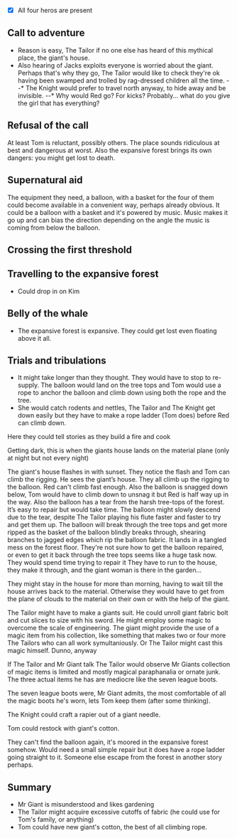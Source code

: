 - [x] All four heros are present

## Call to adventure
- Reason is easy, The Tailor if no one else has heard of this mythical place, the giant's house.
- Also hearing of Jacks exploits everyone is worried about the giant. Perhaps that's why they go, The Tailor would like to check they're ok having been swamped and trolled by rag-dressed children all the time.
--* The Knight would prefer to travel north anyway, to hide away and be invisible.
--* Why would Red go? For kicks? Probably... what do you give the girl that has everything?

## Refusal of the call
At least Tom is reluctant, possibly others. The place sounds ridiculous at best and dangerous at worst. Also the expansive forest brings its own dangers: you might get lost to death.

## Supernatural aid
The equipment they need, a balloon, with a basket for the four of them could become available in a convenient way, perhaps already obvious. It could be a balloon with a basket and it's powered by music. Music makes it go up and can bias the direction depending on the angle the music is coming from below the balloon.

## Crossing the first threshold
## Travelling to the expansive forest
- Could drop in on Kim

## Belly of the whale
- The expansive forest is expansive. They could get lost even floating above it all.

## Trials and tribulations
- It might take longer than they thought. They would have to stop to re-supply. The balloon would land on the tree tops and Tom would use a rope to anchor the balloon and climb down using both the rope and the tree.
- She would catch rodents and nettles, The Tailor and The Knight get down easily but they have to make a rope ladder (Tom does) before Red can climb down. 


Here they could tell stories as they build a fire and cook


Getting dark, this is when the giants house lands on the material plane (only at night but not every night)

The giant's house flashes in with sunset. They notice the flash and Tom can climb the rigging. He sees the giant’s house. They all climb up the rigging to the balloon. Red can't climb fast enough. Also the balloon is snagged down below, Tom would have to climb down to unsnag it but Red is half way up in the way. Also the balloon has a tear from the harsh tree-tops of the forest. It’s easy to repair but would take time. The balloon might slowly descend due to the tear, despite The Tailor playing his flute faster and faster to try and get them up. The balloon will break through the tree tops and get more ripped as the basket of the balloon blindly breaks through, shearing branches to jagged edges which rip the balloon fabric. It lands in a tangled mess on the forest floor. They're not sure how to get the balloon repaired, or even to get it back through the tree tops seems like a huge task now. They would spend time trying to repair it They have to run to the house, they make it through, and the giant woman is there in the garden...

They might stay in the house for more than morning, having to wait till the house arrives back to the material. Otherwise they would have to get from the plane of clouds to the material on their own or with the help of the giant. 

The Tailor might have to make a giants suit. He could unroll giant fabric bolt and cut slices to size with his sword. He might employ some magic to overcome the scale of engineering. The giant might provide the use of a magic item from his collection, like something that makes two or four more The Tailors who can all work symultaniously. Or The Tailor might cast this magic himself. Dunno, anyway

If The Tailor and Mr Giant talk The Tailor would observe Mr Giants collection of magic items is limited and mostly magical paraphanalia or ornate junk. The three actual items he has are mediocre like the seven league boots.

The seven league boots were, Mr Giant admits, the most comfortable of all the magic boots he's worn, lets Tom keep them (after some thinking). 

The Knight could craft a rapier out of a giant needle.

Tom could restock with giant's cotton.

They can't find the balloon again, it's moored in the expansive forest somehow. Would need a small simple repair but it does have a rope ladder going straight to it. Someone else escape from the forest in another story perhaps.

## Summary
- Mr Giant is misunderstood and likes gardening
- The Tailor might acquire excessive cutoffs of fabric (he could use for Tom's family, or anything)
- Tom could have new giant's cotton, the best of all climbing rope.
